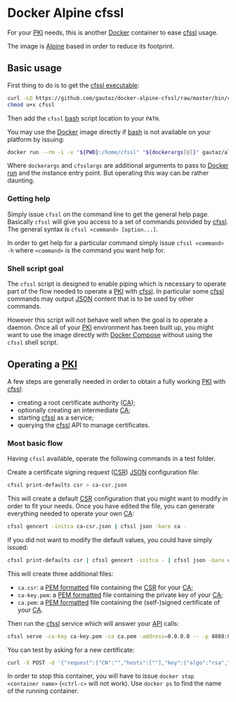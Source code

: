 # Docker Alpine cfssl

For your [PKI] needs, this is another [Docker] container to ease [cfssl] usage.

The image is [Alpine](https://alpinelinux.org/) based in order to reduce its footprint.


## Basic usage

First thing to do is to get the [cfssl executable](./bin/cfssl):

```sh
curl -LO https://github.com/gautaz/docker-alpine-cfssl/raw/master/bin/cfssl
chmod u+x cfssl
```

Then add the `cfssl` [bash] script location to your `PATH`.

You may use the [Docker] image directly if [bash] is not available on your platform by issuing:

```sh
docker run --rm -i -v "${PWD}:/home/cfssl" "${dockerargs[@]}" gautaz/alpine-cfssl "${cfsslargs[@]}"
```

Where `dockerargs` and `cfsslargs` are additional arguments to pass to [Docker run](https://docs.docker.com/engine/reference/run/) and the instance entry point.
But operating this way can be rather daunting.

### Getting help

Simply issue `cfssl` on the command line to get the general help page.
Basically `cfssl` will give you access to a set of commands provided by [cfssl].
The general syntax is `cfssl <command> [option...]`.

In order to get help for a particular command simply issue `cfssl <command> -h` where `<command>` is the command you want help for.

### Shell script goal

The `cfssl` script is designed to enable piping which is necessary to operate part of the flow needed to operate a [PKI] with [cfssl].
In particular some [cfssl] commands may output [JSON] content that is to be used by other commands.

However this script will not behave well when the goal is to operate a daemon.
Once all of your [PKI] environment has been built up, you might want to use the image directly with [Docker Compose] without using the `cfssl` shell script.


## Operating a [PKI]

 A few steps are generally needed in order to obtain a fully working [PKI] with [cfssl]:

- creating a root certificate authority ([CA]);
- optionally creating an intermediate [CA];
- starting [cfssl] as a service;
- querying the [cfssl] API to manage certificates.

### Most basic flow

Having `cfssl` available, operate the following commands in a test folder.

Create a certificate signing request ([CSR]) [JSON] configuration file:

```sh
cfssl print-defaults csr > ca-csr.json
```

This will create a default [CSR] configuration that you might want to modify in order to fit your needs.
Once you have edited the file, you can generate everything needed to operate your own [CA]:

```sh
cfssl gencert -initca ca-csr.json | cfssl json -bare ca -
```

If you did not want to modify the default values, you could have simply issued:

```sh
cfssl print-defaults csr | cfssl gencert -initca - | cfssl json -bare ca -
```

This will create three additional files:

- `ca.csr`: a [PEM formatted] file containing the [CSR] for your [CA];
- `ca-key.pem`: a [PEM formatted] file containing the private key of your [CA];
- `ca.pem`: a [PEM formatted] file containing the (self-)signed certificate of your [CA].

Then run the [cfssl] service which will answer your [API](https://github.com/cloudflare/cfssl/tree/master/doc/api) calls:

```sh
cfssl serve -ca-key ca-key.pem -ca ca.pem -address=0.0.0.0 -- -p 8888:8888
```

You can test by asking for a new certificate:

```sh
curl -X POST -d '{"request":{"CN":"","hosts":[""],"key":{"algo":"rsa","size":2048},"names":[{"C":"","ST":"","L":"","O":""}]}}' http://localhost:8888/api/v1/cfssl/newcert
```

In order to stop this container, you will have to issue `docker stop <container name>` (`<ctrl-c>` will not work).
Use `docker ps` to find the name of the running container.


[bash]: https://www.docker.com/
[CA]: https://en.wikipedia.org/wiki/Certificate_authority
[cfssl]: https://cfssl.org/
[CSR]: https://en.wikipedia.org/wiki/Certificate_signing_request
[Docker]: https://www.docker.com/
[Docker Compose]: https://docs.docker.com/compose/
[JSON]: http://json.org/
[PEM formatted]: https://en.wikipedia.org/wiki/X.509#Certificate_filename_extensions
[PKI]: https://en.wikipedia.org/wiki/Public_key_infrastructure
